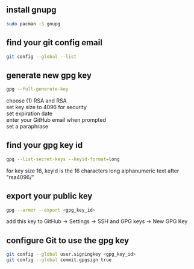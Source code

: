 ## install gnupg

```bash
sudo pacman -S gnupg
```

## find your git config email

```bash
git config --global --list
```

## generate new gpg key

```bash
gpg --full-generate-key
```

choose (1) RSA and RSA  
set key size to 4096 for security  
set expiration date  
enter your GitHub email when prompted  
set a paraphrase

## find your gpg key id

```bash
gpg --list-secret-keys --keyid-format=long
```

for key size 16, keyid is the 16 characters long alphanumeric text after "rsa4096/"

## export your public key

```bash
gpg --armor --export <gpg_key_id>
```

add this key to GitHub -> Settings -> SSH and GPG keys -> New GPG Key

## configure Git to use the gpg key

```bash
git config --global user.signingkey <gpg_key_id>
git config --global commit.gpgsign true
```
